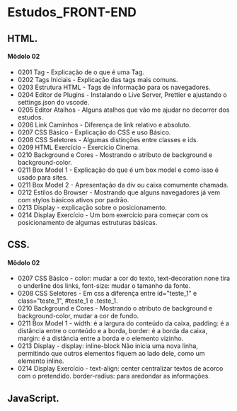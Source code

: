 # Estudos_FRONT-END

## HTML.

#### Môdolo 02
- 0201 Tag - Explicação de o que é uma Tag.
- 0202 Tags Iniciais - Explicação das tags mais comuns.
- 0203 Estrutura HTML - Tags de informação para os navegadores.
- 0204 Editor de Plugins - Instalando o Live Server, Prettier e ajustando o settings.json do vscode.
- 0205 Editor Atalhos - Alguns atalhos que vão me ajudar no decorrer dos estudos.
- 0206 Link Caminhos - Diferença de link relativo e absoluto.
- 0207 CSS Básico - Explicação do CSS e uso Básico.
- 0208 CSS Seletores - Algumas distinções entre classes e ids.
- 0209 HTML Exercício - Exercício Cinema.
- 0210 Background e Cores - Mostrando o atributo de background e background-color.
- 0211 Box Model 1 - Explicação do que é um box model e como isso é usado para sites.
- 0211 Box Model 2 - Apresentação da div ou caixa comumente chamada.
- 0212 Estilos do Browser - Mostrando que alguns navegadores já vem com stylos básicos ativos por padrão.
- 0213 Display - explicação sobre o posicionamento.
- 0214 Display Exercício - Um bom exercício para começar com os posicionamento de algumas estruturas básicas.
## CSS.

#### Môdolo 02
- 0207 CSS Básico - color: mudar a cor do texto, text-decoration none tira o underline dos links, font-size: mudar o tamanho da fonte.
- 0208 CSS Seletores - Em css a diferença entre id="teste_1" e class="teste_1", #teste_1 e .teste_1.
- 0210 Background e Cores - Mostrando o atributo de background e background-color, mudar a cor de fundo.
- 0211 Box Model 1 - width: é a largura do conteúdo da caixa, padding: é a distância entre o conteúdo e a borda, border: é a borda da caixa, margin: é a distância entre a borda e o elemento vizinho.
- 0213 Display - display: inline-block Não inicia uma nova linha, permitindo que outros elementos fiquem ao lado dele, como um elemento inline.
- 0214 Display Exercício - text-align: center centralizar textos de acorco com o pretendido. border-radius: para aredondar as informações.
## JavaScript.
